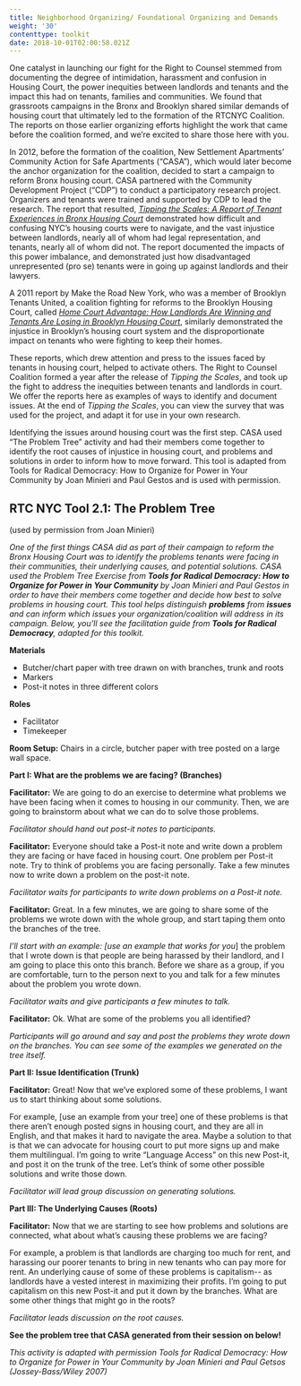 ```yaml
---
title: Neighborhood Organizing/ Foundational Organizing and Demands
weight: '30'
contenttype: toolkit
date: 2018-10-01T02:00:58.021Z
---
```

One catalyst in launching our fight for the Right to Counsel stemmed from documenting the degree of intimidation, harassment and confusion in Housing Court, the power inequities between landlords and tenants and the impact this had on tenants, families and communities. We found that grassroots campaigns in the Bronx and Brooklyn shared similar demands of housing court that ultimately led to the formation of the RTCNYC Coalition. The reports on those earlier organizing efforts highlight the work that came before the coalition formed, and we’re excited to share those here with you.  

In 2012, before the formation of the coalition, New Settlement Apartments’ Community Action for Safe Apartments (“CASA”), which would later become the anchor organization for the coalition, decided to start a campaign to reform Bronx housing court. CASA partnered with the Community Development Project (“CDP”) to conduct a participatory research project. Organizers and tenants were trained and supported by CDP to lead the research. The report that resulted, [_Tipping the Scales: A Report of Tenant Experiences in Bronx Housing Court_](https://cdp.urbanjustice.org/sites/default/files/CDP.WEB.doc_Report_CASA-TippingScales-full_201303.pdf) demonstrated how difficult and confusing NYC’s housing courts were to navigate, and the vast injustice between landlords, nearly all of whom had legal representation, and tenants, nearly all of whom did not. The report documented the impacts of this power imbalance, and demonstrated just how disadvantaged unrepresented (pro se) tenants were in going up against landlords and their lawyers.

A 2011 report by Make the Road New York, who was a member of Brooklyn Tenants United, a coalition fighting for reforms to the Brooklyn Housing Court, called [_Home Court Advantage: How Landlords Are Winning and Tenants Are Losing in Brooklyn Housing Court_](https://maketheroadny.org/pix_reports/Home_Court_Advantage_12.13.11.pdf), similarly demonstrated the injustice in Brooklyn’s housing court system and the disproportionate impact on tenants who were fighting to keep their homes.

These reports, which drew attention and press to the issues faced by tenants in housing court, helped to activate others. The Right to Counsel Coalition formed a year after the release of _Tipping the Scales_, and took up the fight to address the inequities between tenants and landlords in court. We offer the reports here as examples of ways to identify and document issues. At the end of _Tipping the Scales_, you can view the survey that was used for the project, and adapt it for use in your own research.

Identifying the issues around housing court was the first step. CASA used “The Problem Tree” activity and had their members come together to identify the root causes of injustice in housing court, and problems and solutions in order to inform how to move forward. This tool is adapted from Tools for Radical Democracy: How to Organize for Power in Your Community by Joan Minieri and Paul Gestos and is used with permission.

## RTC NYC Tool 2.1: The Problem Tree

(used by permission from Joan Minieri) 

_One of the first things CASA did as part of their campaign to reform the Bronx Housing Court was to identify the problems tenants were facing in their communities, their underlying causes, and potential solutions. CASA used the Problem Tree Exercise from **Tools for Radical Democracy: How to Organize for Power in Your Community** by Joan Minieri and Paul Gestos in order to have their members come together and decide how best to solve problems in housing court. This tool helps distinguish **problems** from **issues** and can inform which issues your organization/coalition will address in its campaign. Below, you’ll see the facilitation guide from **Tools for Radical Democracy**, adapted for this toolkit._

**Materials** 

* Butcher/chart paper with tree drawn on with branches, trunk and roots
* Markers 
* Post-it notes in three different colors

**Roles** 

* Facilitator 
* Timekeeper 

**Room Setup:** Chairs in a circle, butcher paper with tree posted on a large wall space.

**Part I: What are the problems we are facing? (Branches)**

**Facilitator:** We are going to do an exercise to determine what problems we have been facing when it comes to housing in our community. Then, we are going to brainstorm about what we can do to solve those problems. 

_Facilitator should hand out post-it notes to participants._ 

**Facilitator:** Everyone should take a Post-it note and write down a problem they are facing or have faced in housing court. One problem per Post-it note. Try to think of problems you are facing personally. Take a few minutes now to write down a problem on the post-it note. 

_Facilitator waits for participants to write down problems on a Post-it note._ 

**Facilitator:** Great. In a few minutes, we are going to share some of the problems we wrote down with the whole group, and start taping them onto the branches of the tree. 

_I’ll start with an example: [use an example that works for you_] the problem that I wrote down is that people are being harassed by their landlord, and I am going to place this onto this branch. Before we share as a group, if you are comfortable, turn to the person next to you and talk for a few minutes about the problem you wrote down. 

_Facilitator waits and give participants a few minutes to talk._ 

**Facilitator:** Ok. What are some of the problems you all identified? 

_Participants will go around and say and post the problems they wrote down on the branches. You can see some of the examples we generated on the tree itself._ 

**Part II: Issue Identification (Trunk)**

**Facilitator:** Great! Now that we’ve explored some of these problems, I want us to start thinking about some solutions. 

For example, \[use an example from your tree] one of these problems is that there aren’t enough posted signs in housing court, and they are all in English, and that makes it hard to navigate the area. Maybe a solution to that is that we can advocate for housing court to put more signs up and make them multilingual. I’m going to write “Language Access” on this new Post-it, and post it on the trunk of the tree. Let’s think of some other possible solutions and write those down. 

_Facilitator will lead group discussion on generating solutions._ 

**Part III: The Underlying Causes (Roots)**

**Facilitator:** Now that we are starting to see how problems and solutions are connected, what about what’s causing these problems we are facing? 

For example, a problem is that landlords are charging too much for rent, and harassing our poorer tenants to bring in new tenants who can pay more for rent. An underlying cause of some of these problems is capitalism-- as landlords have a vested interest in maximizing their profits. I’m going to put capitalism on this new Post-it and put it down by the branches. What are some other things that might go in the roots? 

_Facilitator leads discussion on the root causes._ 

**See the problem tree that CASA  generated from their session on below!**

_This activity is adapted with permission Tools for Radical Democracy: How to Organize for Power in Your Community by Joan Minieri and Paul Getsos (Jossey-Bass/Wiley 2007)_
